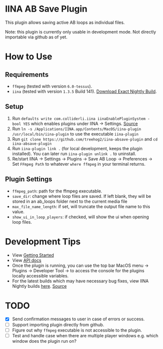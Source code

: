 #  IINA AB Save Plugin
This plugin allows saving active AB loops as individual files.

Note: this plugin is currently only usable in development mode. Not directly importable via github as of yet.

# How to Use

## Requirements
- `ffmpeg` (tested with version `6.0-tessus`).
- `iina` (tested with version `1.3.5` Build 141). [Download Exact Nightly Build](https://github.com/iina/iina/actions/runs/13537465959/artifacts/2653783517).

## Setup

1. Run `defaults write com.colliderli.iina iinaEnablePluginSystem -bool YES` which enables plugins under IINA -> Settings. [Source](https://github.com/iina/iina/releases/tag/v1.3.4)
2. Run `ln -s /Applications/IINA.app/Contents/MacOS/iina-plugin /usr/local/bin/iina-plugin` to use the executable `iina-plugin`
3. Run `git clone https://github.com/treehog2/iina-absave-plugin` and `cd iina-absave-plugin`
4. Run `iina-plugin link .` (for local development, keeps the plugin installed). You can later run `iina-plugin unlink .` to uninstall.
5. Re/start IINA -> Settings -> Plugins -> Save AB Loop -> Preferences -> Set `FFmpeg Path` to whatever `where ffmpeg` in your terminal returns.

## Plugin Settings

- `ffmpeg_path`: path for the ffmpeg executable.
- `save_dir`: change where loop files are saved. If left blank, they will be stored in an ab_loops folder next to the current media file
- `max_file_name_length`: if set, will truncate the output file name to this value.
- `show_ui_in_loop_players`: if checked, will show the ui when opening loop files.


# Development Tips
- View [Getting Started](https://docs.iina.io/pages/getting-started.html)
- View [API docs](https://docs.iina.io/modules/IINA.API.html)
- Once the plugin is running, you can use the top bar MacOS menu -> Plugins -> Developer Tool -> <Plug In Name> to access the console for the plugins locally accessible variables.
- For the latest builds which may have necessary bug fixes, view IINA Nightly builds [here](https://iina.io/nightly/). [Source](https://github.com/iina/iina/tree/develop)


# TODO
- [x] Send confirmation messages to user in case of errors or success.
- [ ] Support importing plugin directly from github.
- [ ] Figure out why `ffmpeg` executable is not accessible to the plugin.
- [ ] Test and handle case when there are multiple player windows e.g. which window does the plugin run on?
